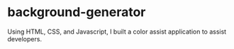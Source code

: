 # background-generator

Using HTML, CSS, and Javascript, I built a color assist application to assist developers.
